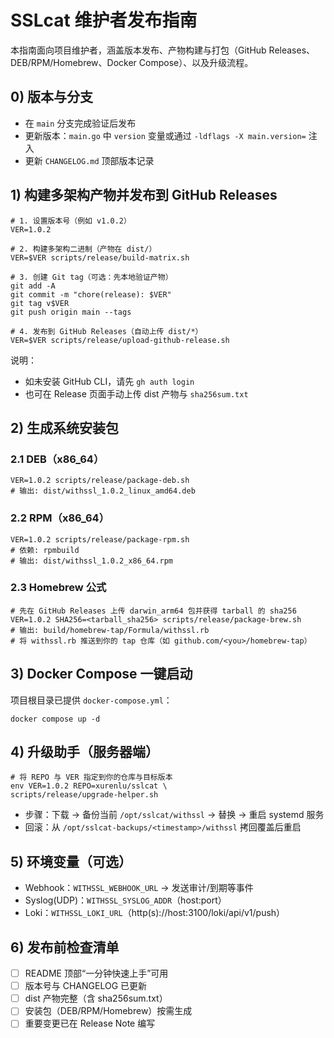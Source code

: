 # SSLcat 维护者发布指南

本指南面向项目维护者，涵盖版本发布、产物构建与打包（GitHub Releases、DEB/RPM/Homebrew、Docker Compose）、以及升级流程。

## 0) 版本与分支
- 在 `main` 分支完成验证后发布
- 更新版本：`main.go` 中 `version` 变量或通过 `-ldflags -X main.version=` 注入
- 更新 `CHANGELOG.md` 顶部版本记录

## 1) 构建多架构产物并发布到 GitHub Releases
```
# 1. 设置版本号（例如 v1.0.2）
VER=1.0.2

# 2. 构建多架构二进制（产物在 dist/）
VER=$VER scripts/release/build-matrix.sh

# 3. 创建 Git tag（可选：先本地验证产物）
git add -A
git commit -m "chore(release): $VER"
git tag v$VER
git push origin main --tags

# 4. 发布到 GitHub Releases（自动上传 dist/*）
VER=$VER scripts/release/upload-github-release.sh
```

说明：
- 如未安装 GitHub CLI，请先 `gh auth login`
- 也可在 Release 页面手动上传 dist 产物与 `sha256sum.txt`

## 2) 生成系统安装包
### 2.1 DEB（x86_64）
```
VER=1.0.2 scripts/release/package-deb.sh
# 输出: dist/withssl_1.0.2_linux_amd64.deb
```

### 2.2 RPM（x86_64）
```
VER=1.0.2 scripts/release/package-rpm.sh
# 依赖: rpmbuild
# 输出: dist/withssl_1.0.2_x86_64.rpm
```

### 2.3 Homebrew 公式
```
# 先在 GitHub Releases 上传 darwin_arm64 包并获得 tarball 的 sha256
VER=1.0.2 SHA256=<tarball_sha256> scripts/release/package-brew.sh
# 输出: build/homebrew-tap/Formula/withssl.rb
# 将 withssl.rb 推送到你的 tap 仓库（如 github.com/<you>/homebrew-tap）
```

## 3) Docker Compose 一键启动
项目根目录已提供 `docker-compose.yml`：
```
docker compose up -d
```

## 4) 升级助手（服务器端）
```
# 将 REPO 与 VER 指定到你的仓库与目标版本
env VER=1.0.2 REPO=xurenlu/sslcat \
scripts/release/upgrade-helper.sh
```
- 步骤：下载 → 备份当前 `/opt/sslcat/withssl` → 替换 → 重启 systemd 服务
- 回滚：从 `/opt/sslcat-backups/<timestamp>/withssl` 拷回覆盖后重启

## 5) 环境变量（可选）
- Webhook：`WITHSSL_WEBHOOK_URL` → 发送审计/到期等事件
- Syslog(UDP)：`WITHSSL_SYSLOG_ADDR`（host:port）
- Loki：`WITHSSL_LOKI_URL`（http(s)://host:3100/loki/api/v1/push）

## 6) 发布前检查清单
- [ ] README 顶部“一分钟快速上手”可用
- [ ] 版本号与 CHANGELOG 已更新
- [ ] dist 产物完整（含 sha256sum.txt）
- [ ] 安装包（DEB/RPM/Homebrew）按需生成
- [ ] 重要变更已在 Release Note 编写
